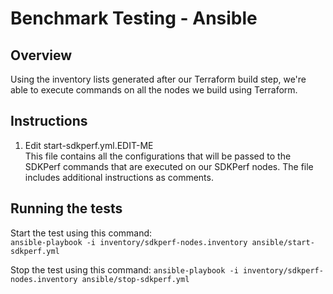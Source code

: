 # Benchmark Testing - Ansible

## Overview

Using the inventory lists generated after our Terraform build step, we're able to execute commands on all the nodes we build using Terraform.

## Instructions

1. Edit start-sdkperf.yml.EDIT-ME  
   This file contains all the configurations that will be passed to the SDKPerf commands that are executed on our SDKPerf nodes. The file includes additional instructions as comments.

## Running the tests

Start the test using this command:  
`ansible-playbook -i inventory/sdkperf-nodes.inventory ansible/start-sdkperf.yml`

Stop the test using this command:
`ansible-playbook -i inventory/sdkperf-nodes.inventory ansible/stop-sdkperf.yml`
